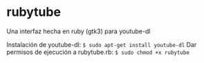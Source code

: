 # rubytube
Una interfaz hecha en ruby (gtk3) para youtube-dl

Instalación de youtube-dl: `$ sudo apt-get install youtube-dl`
Dar permisos de ejecución a rubytube.rb: `$ sudo chmod +x rubytube`
